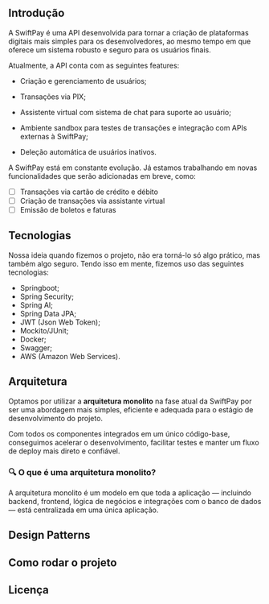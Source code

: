 ## Introdução

A SwiftPay é uma API desenvolvida para tornar a criação de plataformas digitais mais simples para os desenvolvedores, ao mesmo tempo em que oferece um sistema robusto e seguro para os usuários finais.

Atualmente, a API conta com as seguintes features:

- Criação e gerenciamento de usuários;

- Transações via PIX;

- Assistente virtual com sistema de chat para suporte ao usuário;

- Ambiente sandbox para testes de transações e integração com APIs externas à SwiftPay;

- Deleção automática de usuários inativos.

A SwiftPay está em constante evolução. Já estamos trabalhando em novas funcionalidades que serão adicionadas em breve, como:

- [ ] Transações via cartão de crédito e débito
- [ ] Criação de transações via assistante virtual
- [ ] Emissão de boletos e faturas

## Tecnologias

Nossa ideia quando fizemos o projeto, não era torná-lo só algo prático, mas também algo seguro. Tendo isso em mente, fizemos uso das seguintes tecnologias:

- Springboot;
- Spring Security;
- Spring AI;
- Spring Data JPA;
- JWT (Json Web Token);
- Mockito/JUnit;
- Docker;
- Swagger;
- AWS (Amazon Web Services).

## Arquitetura

Optamos por utilizar a **arquitetura monolito** na fase atual da SwiftPay por ser uma abordagem mais simples, eficiente e adequada para o estágio de desenvolvimento do projeto.

Com todos os componentes integrados em um único código-base, conseguimos acelerar o desenvolvimento, facilitar testes e manter um fluxo de deploy mais direto e confiável.

### 🔍 O que é uma arquitetura monolito?

A arquitetura monolito é um modelo em que toda a aplicação — incluindo backend, frontend, lógica de negócios e integrações com o banco de dados — está centralizada em uma única aplicação.

## Design Patterns

## Como rodar o projeto

## Licença



